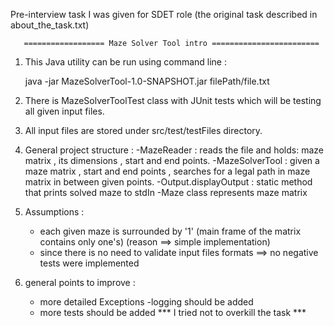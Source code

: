 Pre-interview task I was given for SDET role
(the original task described in about_the_task.txt)


       ================== Maze Solver Tool intro ========================


1. This Java utility can be run using command line :

    java -jar MazeSolverTool-1.0-SNAPSHOT.jar filePath/file.txt


2. There is MazeSolverToolTest class with JUnit tests which will be testing all given input files.

3. All input files are stored under src/test/testFiles directory.

4. General project structure :
    -MazeReader : reads the file and holds: maze matrix , its dimensions , start and end points.
    -MazeSolverTool : given a maze matrix , start and end points , searches for a legal path in maze matrix in between given points.
    -Output.displayOutput : static method that prints solved maze to stdIn
    -Maze class represents maze matrix

3. Assumptions :
    - each given maze is surrounded by '1' (main frame of the matrix contains only one's) (reason ==> simple implementation)
    - since there is no need to validate input files formats ==> no negative tests were implemented


4. general points to improve :
    - more detailed Exceptions
    -logging should be added
    - more tests should be added
    *** I tried not to overkill the task ***







